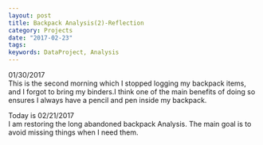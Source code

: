 ```yaml
---
layout: post
title: Backpack Analysis(2)-Reflection
category: Projects
date: "2017-02-23"
tags:
keywords: DataProject, Analysis
---
```


01/30/2017  
This is the second morning which I stopped logging my backpack items, and I 
forgot to bring my binders.I think one of the main benefits of doing so ensures I always have a pencil 
and pen inside my backpack.   

Today is 02/21/2017   
I am restoring the long abandoned backpack Analysis. 
The main goal is to avoid missing things when I need them. 
